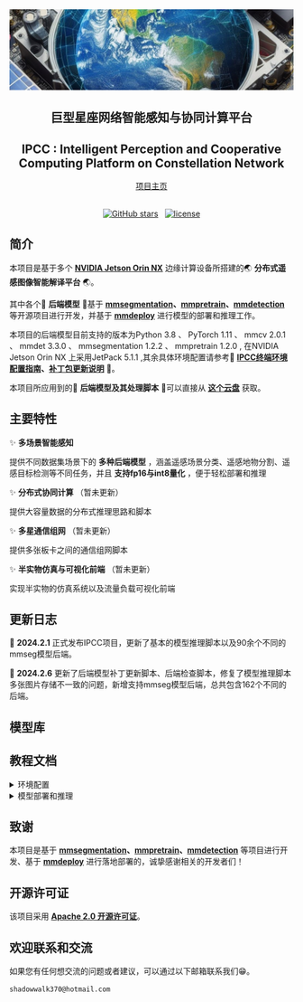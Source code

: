 <div align="center">
    <img src="pics/shortmark.jpg" alt="">
</div>
<div align="center">
    <h2>
        巨型星座网络智能感知与协同计算平台
    </h2>
    <h2>
        IPCC : Intelligent Perception and Cooperative Computing Platform on  Constellation Network
    </h2>
</div>
<div align="center">
    <a href="#">
        <span>项目主页</span>
    </a>
</div>
<br>


<div align="center">

[![GitHub stars](https://badgen.net/github/stars/shadowwalk370/IPCC)](https://github.com/shadowwalk370/IPCC) &nbsp; [![license](https://img.shields.io/badge/license-Apache--2.0-green)](LICENSE)

</div>

## 简介

本项目是基于多个 **[NVIDIA Jetson Orin NX](https://www.nvidia.cn/autonomous-machines/embedded-systems/jetson-orin/)** 边缘计算设备所搭建的🌏 **分布式遥感图像智能解译平台** 🌏。

其中各个🌟 **后端模型** 🌟基于 **[mmsegmentation](https://github.com/open-mmlab/mmsegmentation)、[mmpretrain](https://github.com/open-mmlab/mmpretrain)、[mmdetection](https://github.com/open-mmlab/mmdetection)** 等开源项目进行开发，并基于 **[mmdeploy](https://github.com/open-mmlab/mmdeploy)** 进行模型的部署和推理工作。

本项目的后端模型目前支持的版本为Python 3.8 、 PyTorch 1.11 、 mmcv 2.0.1 、 mmdet 3.3.0 、 mmsegmentation 1.2.2 、 mmpretrain 1.2.0 , 在NVIDIA Jetson Orin NX 上采用JetPack 5.1.1 ,其余具体环境配置请参考📜 **[IPCC终端环境配置指南](./env.md)、[补丁包更新说明](./patch_update.md)** 📜。

本项目所应用到的🚀 **后端模型及其处理脚本** 🚀可以直接从 **[这个云盘](https://bhpan.buaa.edu.cn/link/AA532216B6F54E4ABE9AED79200C90E84D)** 获取。

## 主要特性

✨ **多场景智能感知**

提供不同数据集场景下的 **多种后端模型** ，涵盖遥感场景分类、遥感地物分割、遥感目标检测等不同任务，并且 **支持fp16与int8量化** ，便于轻松部署和推理

✨ **分布式协同计算** （暂未更新）

提供大容量数据的分布式推理思路和脚本

✨ **多星通信组网** （暂未更新）

提供多张板卡之间的通信组网脚本

✨ **半实物仿真与可视化前端** （暂未更新）

实现半实物的仿真系统以及流量负载可视化前端

## 更新日志

🎉 **2024.2.1** 正式发布IPCC项目，更新了基本的模型推理脚本以及90余个不同的mmseg模型后端。

🎉 **2024.2.6** 更新了后端模型补丁更新脚本、后端检查脚本，修复了模型推理脚本多张图片存储不一致的问题，新增支持mmseg模型后端，总共包含162个不同的后端。

## 模型库


## 教程文档

<details>
<summary>环境配置</summary>

- [云服务器开发环境配置](./env.md#一云服务器开发环境配置)
- [NVIDIA Jetson 环境配置](./env.md#二jetson-orin-nx开发环境配置)

</details>

<details>
<summary>模型部署和推理</summary>

- [模型推理](./env.md#二jetson-orin-nx开发环境配置)
- [补丁更新](./patch_update.md)

</details>


## 致谢

本项目是基于 **[mmsegmentation](https://github.com/open-mmlab/mmsegmentation)、[mmpretrain](https://github.com/open-mmlab/mmpretrain)、[mmdetection](https://github.com/open-mmlab/mmdetection)** 等项目进行开发、基于 **[mmdeploy](https://github.com/open-mmlab/mmdeploy)** 进行落地部署的，诚挚感谢相关的开发者们！

## 开源许可证

该项目采用 **[Apache 2.0 开源许可证](LICENSE)**。

## 欢迎联系和交流

如果您有任何想交流的问题或者建议，可以通过以下邮箱联系我们😁。
```
shadowwalk370@hotmail.com
```